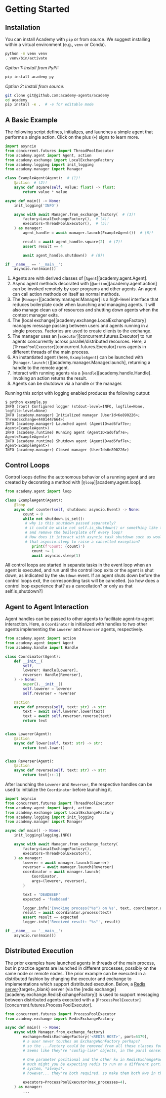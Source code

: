 # Getting Started

## Installation

You can install Academy with `pip` or from source.
We suggest installing within a virtual environment (e.g., `venv` or Conda).
```bash
python -m venv venv
. venv/bin/activate
```

*Option 1: Install from PyPI:*
```bash
pip install academy-py
```

*Option 2: Install from source:*
```bash
git clone git@github.com:academy-agents/academy
cd academy
pip install -e .  # -e for editable mode
```

## A Basic Example

The following script defines, initializes, and launches a simple agent that performs a single action.
Click on the plus (`+`) signs to learn more.

```python title="example.py" linenums="1"
import asyncio
from concurrent.futures import ThreadPoolExecutor
from academy.agent import Agent, action
from academy.exchange import LocalExchangeFactory
from academy.logging import init_logging
from academy.manager import Manager

class ExampleAgent(Agent):  # (1)!
    @action  # (2)!
    async def square(self, value: float) -> float:
        return value * value

async def main() -> None:
    init_logging('INFO')

    async with await Manager.from_exchange_factory(  # (3)!
        factory=LocalExchangeFactory(),  # (4)!
        executors=ThreadPoolExecutor(),  # (5)!
    ) as manager:
        agent_handle = await manager.launch(ExampleAgent())  # (6)!

        result = await agent_handle.square(2)  # (7)!
        assert result == 4

        await agent_handle.shutdown()  # (8)!

if __name__ == '__main__':
    asyncio.run(main())
```

1. Agents are with derived classes of [`Agent`][academy.agent.Agent].
2. Async agent methods decorated with [`@action`][academy.agent.action] can be invoked remotely by user programs and other agents. An agent can call action methods on itself as normal methods.
3. The [`Manager`][academy.manager.Manager] is a high-level interface that reduces boilerplate code when launching and managing agents. It will also manage clean up of resources and shutting down agents when the context manager exits.
4. The [local exchange][academy.exchange.LocalExchangeFactory] manages message passing between users and agents running in a single process. Factories are used to create clients to the exchange.
5. The manager uses an [`Executor`][concurrent.futures.Executor] to run agents concurrently across parallel/distributed resources. Here, a [`ThreadPoolExecutor`][concurrent.futures.Executor] runs agents in different threads of the main process.
6. An instantiated agent (here, `ExampleAgent`) can be launched with [`Manager.launch()`][academy.manager.Manager.launch], returning a handle to the remote agent.
7. Interact with running agents via a [`Handle`][academy.handle.Handle]. Invoking an action returns the result.
8. Agents can be shutdown via a handle or the manager.

Running this script with logging enabled produces the following output:
```
$ python example.py
INFO (root) Configured logger (stdout-level=INFO, logfile=None, logfile-level=None)
INFO (academy.manager) Initialized manager (UserId<6e890226>; ThreadExchange<4401447664>)
INFO (academy.manager) Launched agent (AgentID<ad6faf7e>; Agent<ExampleAgent>)
INFO (academy.runtime) Running agent (AgentID<ad6faf7e>; Agent<ExampleAgent>)
INFO (academy.runtime) Shutdown agent (AgentID<ad6faf7e>; Agent<ExampleAgent>)
INFO (academy.manager) Closed manager (UserId<6e890226>)
```

## Control Loops

Control loops define the autonomous behavior of a running agent and are created by decorating a method with [`@loop`][academy.agent.loop].

```python
from academy.agent import loop

class ExampleAgent(Agent):
    @loop
    async def counter(self, shutdown: asyncio.Event) -> None:
        count = 0
        while not shutdown.is_set():
         # why is this shutdown passed separately?
         # it could be while not self.is_shutdown() or something like that?
         # and remove the boilerplate off every loop?
         # How does it interact with asyncio task shutdown such as would cause
         # that asyncio.sleep to raise a cancelled exception?
            print(f'Count: {count}')
            count += 1
            await asyncio.sleep(1)
```

All control loops are started in separate tasks in the event loop when an agent is executed, and run until the control loop exits or the agent is shut down, as indicated by the `shutdown` event.
If an agent shuts down before the control loops exit, the corresponding task will be cancelled. [so how does a control loop experience that? as a cancellation? or only as that self.is_shutdown?]

## Agent to Agent Interaction

Agent handles can be passed to other agents to facilitate agent-to-agent interaction.
Here, a `Coordinator` is initialized with handles to two other agents implementing the `Lowerer` and `Reverser` agents, respectively.

```python
from academy.agent import action
from academy.agent import Agent
from academy.handle import Handle

class Coordinator(Agent):
    def __init__(
        self,
        lowerer: Handle[Lowerer],
        reverser: Handle[Reverser],
    ) -> None:
        super().__init__()
        self.lowerer = lowerer
        self.reverser = reverser

    @action
    async def process(self, text: str) -> str:
        text = await self.lowerer.lower(text)
        text = await self.reverser.reverse(text)
        return text


class Lowerer(Agent):
    @action
    async def lower(self, text: str) -> str:
        return text.lower()


class Reverser(Agent):
    @action
    async def reverse(self, text: str) -> str:
        return text[::-1]
```

After launching the `Lowerer` and `Reverser`, the respective handles can be used to initialize the `Coordinator` before launching it.

```python
import asyncio
from concurrent.futures import ThreadPoolExecutor
from academy.agent import Agent, action
from academy.exchange import LocalExchangeFactory
from academy.logging import init_logging
from academy.manager import Manager

async def main() -> None:
    init_logging(logging.INFO)

    async with await Manager.from_exchange_factory(
        factory=LocalExchangeFactory(),
        executors=ThreadPoolExecutor(),
    ) as manager:
        lowerer = await manager.launch(Lowerer)
        reverser = await manager.launch(Reverser)
        coordinator = await manager.launch(
            Coordinator,
            args=(lowerer, reverser),
        )

        text = 'DEADBEEF'
        expected = 'feebdaed'

        logger.info('Invoking process("%s") on %s', text, coordinator.agent_id)
        result = await coordinator.process(text)
        assert result == expected
        logger.info('Received result: "%s"', result)

if __name__ == '__main__':
    asyncio.run(main())
```

## Distributed Execution

The prior examples have launched agents in threads of the main process, but in practice agents are launched in different processes, possibly on the same node or remote nodes.
The prior example can be executed in a distributed fashion by changing the executor and exchange to implementations which support distributed execution.
Below, a [Redis server](https://redis.io/){target=_blank} server (via the [redis exchange][academy.exchange.RedisExchangeFactory]) is used to support messaging between distributed agents executed with a [`ProcessPoolExecutor`][concurrent.futures.ProcessPoolExecutor].

```python
from concurrent.futures import ProcessPoolExecutor
from academy.exchange import RedisExchangeFactory

async def main() -> None:
    async with Manager.from_exchange_factory(
        exchange=RedisExchangeFactory('<REDIS HOST>', port=6379),
        # a user never touches an ExchangeNonFactory perhaps?
        # so the ...Factory could be removed from all these classes for shortness.
        # Seems like they're "config-like" objects, in the parsl sense?

        # One parameter positional and the other kw in RedisExchangeFactory... how
        # much might you be expecting redis to run on a different port? On a shared
        # system, *always*.
        # however... they're both required. so make them both kws in this example?

        executors=ProcessPoolExecutor(max_processes=4),
    ) as manager:
        ...
```
